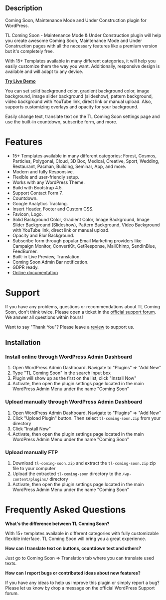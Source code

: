 ## Description
Coming Soon, Maintenance Mode and Under Construction plugin for WordPress.

TL Coming Soon - Maintenance Mode & Under Construction plugin will help you create awesome Coming Soon, Maintenance Mode and Under Construction pages with all the necessary features like a premium version but it's completely free.

With 15+ Templates available in many different categories, it will help you easily customize them the way you want. Additionally, responsive design is available and will adapt to any device.

**[Try Live Demo](https://demo.themeluxury.com/tl-coming-soon/)**

You can set solid background color, gradient background color, image background, image slider background (slideshow), pattern background, video background with YouTube link, direct link or manual upload. Also, supports customizing overlays and opacity for your background.

Easily change text, translate text on the TL Coming Soon settings page and use the built-in countdown, subscribe form, and more.

# Features
- 15+ Templates available in many different categories: Forest, Cosmos, Particles, Polygonal, Cloud, 3D Box, Medical, Creative, Sport, Wedding, Restaurant, Pacman, Building, Seminar, App, and more.
- Modern and fully Responsive.
- Flexible and user-friendly setup.
- Works with any WordPress Theme.
- Build with Bootstrap 4.5.
- Support Contact Form 7.
- Countdown.
- Google Analytics Tracking.
- Insert Header, Footer and Custom CSS.
- Favicon, Logo.
- Solid Background Color, Gradient Color, Image Background, Image Slider Background (Slideshow), Pattern Background, Video Background with YouTube link, direct link or manual upload.
- Opacity and Blur Background.
- Subscribe form through popular Email Marketing providers like Campaign Monitor, ConvertKit, GetResponse, MailChimp, SendInBlue, FeedBurner.
- Built-in Live Preview, Translation.
- Coming Soon Admin Bar notification.
- GDPR ready.
- [Online documentation](https://docs.themeluxury.com/tl-coming-soon/)

# Support
If you have any problems, questions or recommendations about TL Coming Soon, don't think twice. Please open a ticket in the [official support forum](https://wordpress.org/support/plugin/tl-coming-soon/). We answer all questions within hours!

Want to say "Thank You"? Please leave a [review](http://wordpress.org/support/view/plugin-reviews/tl-coming-soon?filter=5) to support us.

## Installation
<h3>Install online through WordPress Admin Dashboard</h3>
<ol>
	<li>Open WordPress Admin Dashboard. Navigate to "Plugins" => "Add New"</li>
	<li>Type "TL Coming Soon" in the search input box</li>
	<li>Plugin will show up as the first on the list, click "Install Now"</li>
	<li>Activate, then open the plugin settings page located in the main WordPress Admin Menu under the name "Coming Soon"</li>
</ol>

<h3>Upload manually through WordPress Admin Dashboard</h3>
<ol>
	<li>Open WordPress Admin Dashboard. Navigate to "Plugins" => "Add New"</li>
	<li>Click "Upload Plugin" button. Then select <code>tl-coming-soon.zip</code> from your directory</li>
	<li>Click "Install Now"</li>
	<li>Activate, then open the plugin settings page located in the main WordPress Admin Menu under the name "Coming Soon"</li>
</ol>

<h3>Upload manually FTP</h3>
<ol>
	<li>Download <code>tl-coming-soon.zip</code> and extract the <code>tl-coming-soon.zip</code> zip file to your computer</li>
	<li>Upload the extracted <code>tl-coming-soon</code> directory to the <code>/wp-content/plugins/</code> directory</li>
	<li>Activate, then open the plugin settings page located in the main WordPress Admin Menu under the name "Coming Soon"</li>
</ol>

# Frequently Asked Questions

<strong>What's the difference between TL Coming Soon?</strong>

With 15+ templates available in different categories with fully customizable flexible interface. TL Coming Soon will bring you a great experience.

<strong>How can I translate text on buttons, countdown text and others?</strong>

Just go to Coming Soon => Translation tab where you can translate used texts.

<strong>How can I report bugs or contributed ideas about new features?</strong>

If you have any ideas to help us improve this plugin or simply report a bug? Please let us know by drop a message on the official WordPress Support forum.
